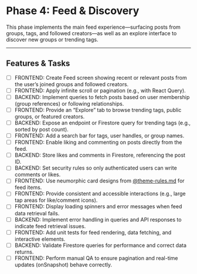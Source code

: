 # Phase 4: Feed & Discovery

This phase implements the main feed experience—surfacing posts from groups, tags, and followed creators—as well as an explore interface to discover new groups or trending tags.

---

## Features & Tasks

- [ ] FRONTEND: Create Feed screen showing recent or relevant posts from the user’s joined groups and followed creators.
- [ ] FRONTEND: Apply infinite scroll or pagination (e.g., with React Query).
- [ ] BACKEND: Implement queries to fetch posts based on user membership (group references) or following relationships.
- [ ] FRONTEND: Provide an “Explore” tab to browse trending tags, public groups, or featured creators.
- [ ] BACKEND: Expose an endpoint or Firestore query for trending tags (e.g., sorted by post count).
- [ ] FRONTEND: Add a search bar for tags, user handles, or group names.
- [ ] FRONTEND: Enable liking and commenting on posts directly from the feed.
- [ ] BACKEND: Store likes and comments in Firestore, referencing the post ID.
- [ ] BACKEND: Set security rules so only authenticated users can write comments or likes.
- [ ] FRONTEND: Use neumorphic card designs from [@theme-rules.md](../rules/theme-rules.md) for feed items.
- [ ] FRONTEND: Provide consistent and accessible interactions (e.g., large tap areas for like/comment icons).
- [ ] FRONTEND: Display loading spinners and error messages when feed data retrieval fails.
- [ ] BACKEND: Implement error handling in queries and API responses to indicate feed retrieval issues.
- [ ] FRONTEND: Add unit tests for feed rendering, data fetching, and interactive elements.
- [ ] BACKEND: Validate Firestore queries for performance and correct data returns.
- [ ] FRONTEND: Perform manual QA to ensure pagination and real-time updates (onSnapshot) behave correctly.
